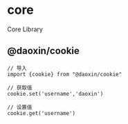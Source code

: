 # core
Core Library

## @daoxin/cookie

```
// 导入
import {cookie} from "@daoxin/cookie"

// 获取值
cookie.set('username','daoxin')

// 设置值
cookie.get('username')
```